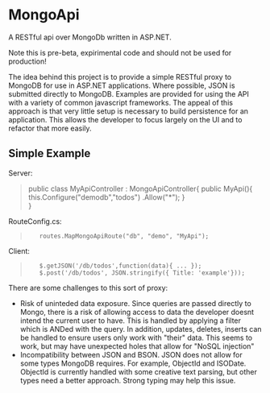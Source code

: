 MongoApi
========

A RESTful api over MongoDb written in ASP.NET.

Note this is pre-beta, expirimental code and should not be used for production! 

The idea behind this project is to provide a simple RESTful proxy to MongoDB for use in ASP.NET applications.  Where possible, JSON is submitted directly to MongoDB.  Examples are provided for using the API with a variety of common javascript frameworks.  The appeal of this approach is that very little setup is necessary to build persistence for an application.  This allows the developer to focus largely on the UI and to refactor that more easily.

Simple Example
--------------

Server:

>	public class MyApiController : MongoApiController{
>		public MyApi(){
>			this.Configure("demodb","todos")
>			    .Allow("*");
>		}	
>	}

RouteConfig.cs:

>        routes.MapMongoApiRoute("db", "demo", "MyApi");

Client:

>        $.getJSON('/db/todos',function(data){ ... });
>        $.post('/db/todos', JSON.stringify({ Title: 'example'}));



There are some challenges to this sort of proxy:

* Risk of uninteded data exposure.  Since queries are passed directly to Mongo, there is a risk of allowing access to data the developer doesnt intend the current user to have.  This is handled by applying a filter which is ANDed with the query.  In addition, updates, deletes, inserts can be handled to ensure users only work with "their" data. This seems to work, but may have unexpected holes that allow for "NoSQL injection"
* Incompatibility between JSON and BSON.  JSON does not allow for some types MongoDB requires.  For example, ObjectId and ISODate.  ObjectId is currently handled with some creative text parsing, but other types need a better approach.  Strong typing may help this issue.
